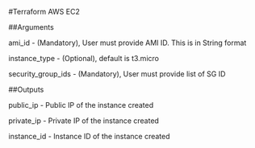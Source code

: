 #Terraform AWS EC2

##Arguments

ami_id - (Mandatory), User must provide AMI ID. This is in String format

instance_type - (Optional), default is t3.micro

security_group_ids - (Mandatory), User must provide list of SG ID

##Outputs

public_ip - Public IP of the instance created

private_ip - Private IP of the instance created

instance_id - Instance ID of the instance created